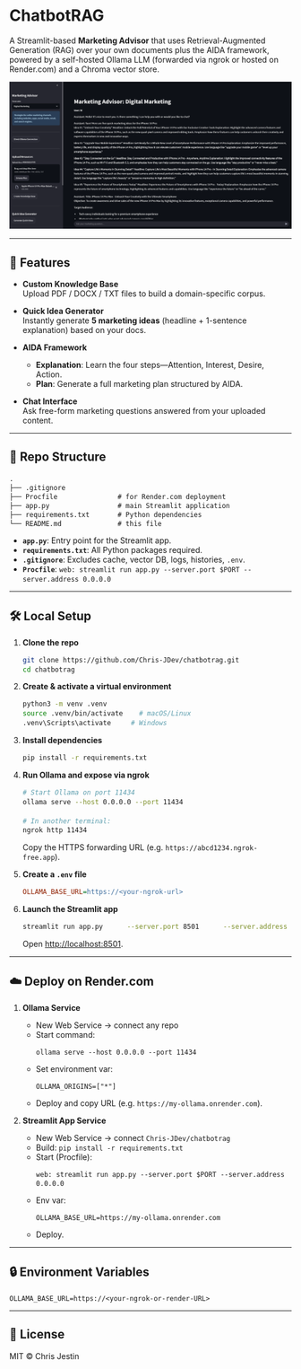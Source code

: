 # ChatbotRAG

A Streamlit-based **Marketing Advisor** that uses Retrieval-Augmented Generation (RAG) over your own documents plus the AIDA framework, powered by a self-hosted Ollama LLM (forwarded via ngrok or hosted on Render.com) and a Chroma vector store.

![Example UI](./screenshot.png)

---

## 🚀 Features

- **Custom Knowledge Base**  
  Upload PDF / DOCX / TXT files to build a domain-specific corpus.

- **Quick Idea Generator**  
  Instantly generate **5 marketing ideas** (headline + 1-sentence explanation) based on your docs.

- **AIDA Framework**  
  - **Explanation**: Learn the four steps—Attention, Interest, Desire, Action.  
  - **Plan**: Generate a full marketing plan structured by AIDA.

- **Chat Interface**  
  Ask free-form marketing questions answered from your uploaded content.

---

## 📁 Repo Structure

```
.
├── .gitignore
├── Procfile               # for Render.com deployment
├── app.py                 # main Streamlit application
├── requirements.txt       # Python dependencies
└── README.md              # this file
```

- **`app.py`**: Entry point for the Streamlit app.  
- **`requirements.txt`**: All Python packages required.  
- **`.gitignore`**: Excludes cache, vector DB, logs, histories, `.env`.  
- **`Procfile`**: `web: streamlit run app.py --server.port $PORT --server.address 0.0.0.0`

---

## 🛠 Local Setup

1. **Clone the repo**  
   ```bash
   git clone https://github.com/Chris-JDev/chatbotrag.git
   cd chatbotrag
   ```

2. **Create & activate a virtual environment**  
   ```bash
   python3 -m venv .venv
   source .venv/bin/activate    # macOS/Linux
   .venv\Scripts\activate     # Windows
   ```

3. **Install dependencies**  
   ```bash
   pip install -r requirements.txt
   ```

4. **Run Ollama and expose via ngrok**  
   ```bash
   # Start Ollama on port 11434
   ollama serve --host 0.0.0.0 --port 11434

   # In another terminal:
   ngrok http 11434
   ```
   Copy the HTTPS forwarding URL (e.g. `https://abcd1234.ngrok-free.app`).

5. **Create a `.env` file**  
   ```ini
   OLLAMA_BASE_URL=https://<your-ngrok-url>
   ```

6. **Launch the Streamlit app**  
   ```bash
   streamlit run app.py      --server.port 8501      --server.address 0.0.0.0
   ```
   Open <http://localhost:8501>.

---

## ☁️ Deploy on Render.com

1. **Ollama Service**  
   - New Web Service → connect any repo  
   - Start command:  
     ```
     ollama serve --host 0.0.0.0 --port 11434
     ```  
   - Set environment var:  
     ```
     OLLAMA_ORIGINS=["*"]
     ```  
   - Deploy and copy URL (e.g. `https://my-ollama.onrender.com`).

2. **Streamlit App Service**  
   - New Web Service → connect `Chris-JDev/chatbotrag`  
   - Build: `pip install -r requirements.txt`  
   - Start (Procfile):  
     ```
     web: streamlit run app.py --server.port $PORT --server.address 0.0.0.0
     ```  
   - Env var:  
     ```
     OLLAMA_BASE_URL=https://my-ollama.onrender.com
     ```  
   - Deploy.

---

## 🔒 Environment Variables

```
OLLAMA_BASE_URL=https://<your-ngrok-or-render-URL>
```

---

## 📝 License

MIT © Chris Jestin
